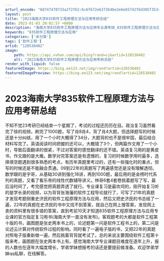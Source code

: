 ```yaml
---
arturl_encode: "68747470733a2f2f62:6c6f672e6373646e2e6e65742f6d305f35343139393630382f:61727469636c652f64657461696c732f313238353338343032"
layout: post
title: "2023海南大学835软件工程原理方法与应用考研总结"
date: 2023-01-03 20:02:57 +0800
description: "海南大学835软件工程原理方法与应用专业课考研_835软件工程原理方法与应用"
keywords: "835软件工程原理方法与应用"
categories: ['未分类']
tags: ['软件工程']
artid: "128538402"
image:
    path: https://api.vvhan.com/api/bing?rand=sj&artid=128538402
    alt: "2023海南大学835软件工程原理方法与应用考研总结"
render_with_liquid: false
featuredImage: https://bing.ee123.net/img/rand?artid=128538402
featuredImagePreview: https://bing.ee123.net/img/rand?artid=128538402
---
```


# 2023海南大学835软件工程原理方法与应用考研总结

不知不觉23考研已经结束一个星期了，考试的过程还历历在目。政治复习虽然看完了徐的视频，刷完了1000题，写了肖8肖4，背了肖4大题，但选择题写的时候还是十分纠结，用了一个小时大概得了34分，大题背的也不是很牢固，最后结合材料写完了。英语阅读时间把握的还可以，大概错了3个，但两篇作文用了一个小时，导致后面翻译的很紧，不过对答案时感觉翻译的还不错。英语复习用的是黄皮书，作文跟的是大雁。数学对完答案还是有遗憾的，复习的时候数学用时最多，选择填空题遇到很多熟悉的考点，有历年真题里考过的，还有一些强化时的重点，但写的时候还是不能融会贯通。09到22年的真题写了两遍感觉还是没有理解透彻。数学跟的是宇哥，从基础30讲到强化18讲，再到1000题，最后用的是金榜时代系列的真题，又看了看乐帝的线性代数辅导讲义。林哥6套4套卷挑着题写了写，最后没时间了，考完感觉把真题弄透了就行。专业课复习是最坎坷的，刚开始复习听的是学长录的视频，以为背背张海藩的软件工程导论就行了，可写了21年的真题才发现考题侧重史济民的软件工程原理方法与应用，然后又把史济民的书总结了一遍，22年的真题在史济民的书中又找不到答案，就自己在网上搜答案，发现网上卖的资料里有很多错的答案，直到考前10天才知道835软件工程原理方法与应用专业课的官方指定复习用书(海南大学一直没有发布)。客观题考的大都是软件工程第十版的书，画图题是张史两本书上的，论述题第一问是软件工程书上的，第二问是论述云计算对传统软件过程的影响。同时看了一遍电子版的书，又把22年的真题对照电子版重新做一遍，然后挑着背背就考试了。总的来说主要围绕软件工程第十版来考，画图题在张史两本书上有。感觉海南大学专业课题目难度在逐年上升，报的人数也在逐年大幅度增长，学弟学妹想报考的话还是要提前做准备。欢迎学弟学妹qq私聊，在线解答。